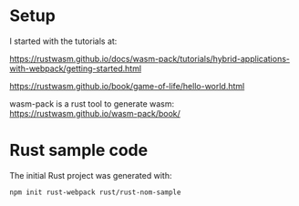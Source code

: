 # Setup

I started with the tutorials at: 

https://rustwasm.github.io/docs/wasm-pack/tutorials/hybrid-applications-with-webpack/getting-started.html  

https://rustwasm.github.io/book/game-of-life/hello-world.html

wasm-pack is a rust tool to generate wasm: https://rustwasm.github.io/wasm-pack/book/

# Rust sample code

The initial Rust project was generated with:
 
    npm init rust-webpack rust/rust-nom-sample